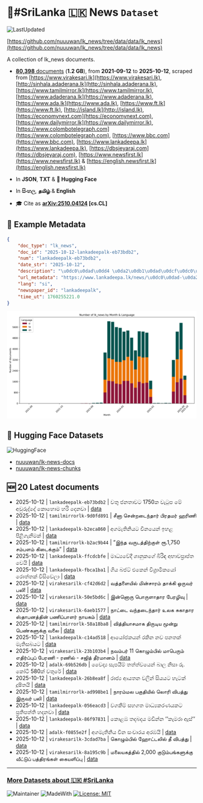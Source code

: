 # 📄#SriLanka 🇱🇰 News `Dataset`

![LastUpdated](https://img.shields.io/badge/last_updated-2025--10--12_13:46:16-green)

[https://github.com/nuuuwan/lk_news/tree/data/data/lk_news](https://github.com/nuuuwan/lk_news/tree/data/data/lk_news)

A collection of lk_news documents.

- [**80,398** documents](https://github.com/nuuuwan/lk_news/tree/data/data/lk_news) (**1.2 GB**), from **2021-09-12** to **2025-10-12**, scraped from [https://www.virakesari.lk](https://www.virakesari.lk), [http://sinhala.adaderana.lk](http://sinhala.adaderana.lk), [https://www.tamilmirror.lk](https://www.tamilmirror.lk), [https://www.adaderana.lk](https://www.adaderana.lk), [https://www.ada.lk](https://www.ada.lk), [https://www.ft.lk](https://www.ft.lk), [http://island.lk](http://island.lk), [https://economynext.com](https://economynext.com), [https://www.dailymirror.lk](https://www.dailymirror.lk), [https://www.colombotelegraph.com](https://www.colombotelegraph.com), [https://www.bbc.com](https://www.bbc.com), [https://www.lankadeepa.lk](https://www.lankadeepa.lk), [https://dbsjeyaraj.com](https://dbsjeyaraj.com), [https://www.newsfirst.lk](https://www.newsfirst.lk) & [https://english.newsfirst.lk](https://english.newsfirst.lk)

- In **JSON**, **TXT** & **🤗 Hugging Face**

- In **සිංහල**, **தமிழ்** & **English**

- 🎓 Cite as **[arXiv:2510.04124](https://arxiv.org/abs/2510.04124) [cs.CL]**

## 📝 Example Metadata

```json
{
    "doc_type": "lk_news",
    "doc_id": "2025-10-12-lankadeepalk-eb73bdb2",
    "num": "lankadeepalk-eb73bdb2",
    "date_str": "2025-10-12",
    "description": "\u0dc0\u0dad\u0dd4 \u0da2\u0db1\u0dad\u0dcf\u0dc0\u0da7 1750\u0d9a \u0dc0\u0dd0\u0da7\u0dd4\u0db4 \u0db8\u0dda \u0d85\u0dc0\u0dd4\u0dbb\u0dd4\u0daf\u0dca\u0daf\u0dda \u0d9a\u0ddc\u0dc4\u0ddc\u0db8 \u0dc4\u0dbb\u0dd2 \u0daf\u0dd9\u0db1\u0dc0\u0dcf",
    "url_metadata": "https://www.lankadeepa.lk/news/\u0dc0\u0dad-\u0da2\u0db1\u0dad\u0dc0\u0da7-1750\u0d9a-\u0dc0\u0da7\u0db4-\u0db8-\u0d85\u0dc0\u0dbb\u0daf\u0daf-\u0d9a\u0dc4\u0db8-\u0dc4\u0dbb-\u0daf\u0db1\u0dc0/101-681148",
    "lang": "si",
    "newspaper_id": "lankadeepalk",
    "time_ut": 1760255221.0
}
```

![Chart](https://raw.githubusercontent.com/nuuuwan/lk_news/refs/heads/data/data/lk_news/docs_by_month_and_lang.png)

## 🤗 Hugging Face Datasets

![HuggingFace](https://img.shields.io/badge/-HuggingFace-FDEE21?style=for-the-badge&logo=HuggingFace)

- [nuuuwan/lk-news-docs](https://huggingface.co/datasets/nuuuwan/lk-news-docs)
- [nuuuwan/lk-news-chunks](https://huggingface.co/datasets/nuuuwan/lk-news-chunks)

## 🆕 20 Latest documents

- 2025-10-12 | `lankadeepalk-eb73bdb2` | වතු ජනතාවට 1750ක වැටුප මේ අවුරුද්දේ කොහොම හරි දෙනවා | [data](https://github.com/nuuuwan/lk_news/tree/data/data/lk_news/2020s/2025/2025-10-12-lankadeepalk-eb73bdb2)
- 2025-10-12 | `tamilmirrorlk-9d0fd891` | சீனா சென்றடைந்தார் பி​ரதமர் ஹரிணி | [data](https://github.com/nuuuwan/lk_news/tree/data/data/lk_news/2020s/2025/2025-10-12-tamilmirrorlk-9d0fd891)
- 2025-10-12 | `lankadeepalk-b2eca860` | අගමැතිනියට චීනයෙන් ඉහළ පිළිගැනීමක් | [data](https://github.com/nuuuwan/lk_news/tree/data/data/lk_news/2020s/2025/2025-10-12-lankadeepalk-b2eca860)
- 2025-10-12 | `tamilmirrorlk-b2ac9b44` | ”இந்த வருடத்திற்குள் ரூ.1,750  சம்பளம் கிடைக்கும்” | [data](https://github.com/nuuuwan/lk_news/tree/data/data/lk_news/2020s/2025/2025-10-12-tamilmirrorlk-b2ac9b44)
- 2025-10-12 | `lankadeepalk-ffcdcbfe` | මාධ්‍යවේදී ශානුකගේ බිරිඳ අභාවප්‍රාප්ත වෙයි | [data](https://github.com/nuuuwan/lk_news/tree/data/data/lk_news/2020s/2025/2025-10-12-lankadeepalk-ffcdcbfe)
- 2025-10-12 | `lankadeepalk-fbca1ba1` | ගිය බජට් එකෙන්  විශ්‍රාමිකයෝ රොත්තක් විසිවෙලා | [data](https://github.com/nuuuwan/lk_news/tree/data/data/lk_news/2020s/2025/2025-10-12-lankadeepalk-fbca1ba1)
- 2025-10-12 | `virakesarilk-cf42d6d2` | வத்தளையில் மின்சாரம் தாக்கி ஒருவர் பலி! | [data](https://github.com/nuuuwan/lk_news/tree/data/data/lk_news/2020s/2025/2025-10-12-virakesarilk-cf42d6d2)
- 2025-10-12 | `virakesarilk-50e5bd6c` | இன்னொரு பொருளாதார பேரழிவு | [data](https://github.com/nuuuwan/lk_news/tree/data/data/lk_news/2020s/2025/2025-10-12-virakesarilk-50e5bd6c)
- 2025-10-12 | `virakesarilk-6aeb1577` | நாட்டை வந்தடைந்தார் உலக சுகாதார ஸ்தாபனத்தின் பணிப்பாளர் நாயகம் | [data](https://github.com/nuuuwan/lk_news/tree/data/data/lk_news/2020s/2025/2025-10-12-virakesarilk-6aeb1577)
- 2025-10-12 | `tamilmirrorlk-58a18ba8` | வித்தியாசமாக திருடிய  மூன்று பெண்களுக்கு வலை | [data](https://github.com/nuuuwan/lk_news/tree/data/data/lk_news/2020s/2025/2025-10-12-tamilmirrorlk-58a18ba8)
- 2025-10-12 | `lankadeepalk-c14ad518` | ආයෝජකයන් රකින නව පනතක් මැතිසබයට | [data](https://github.com/nuuuwan/lk_news/tree/data/data/lk_news/2020s/2025/2025-10-12-lankadeepalk-c14ad518)
- 2025-10-12 | `virakesarilk-23b103b4` | நவம்பர் 11 கொழும்பில் மாபெரும் எதிர்ப்புப் பேரணி    - ரணில் - சஜித் தீர்மானம் | [data](https://github.com/nuuuwan/lk_news/tree/data/data/lk_news/2020s/2025/2025-10-12-virakesarilk-23b103b4)
- 2025-10-12 | `adalk-69b526db` | වෛද්‍ය සැපයීම් තත්ත්වයෙන් බාල නිසා රු. කෝටි 580ක් වතුරේ | [data](https://github.com/nuuuwan/lk_news/tree/data/data/lk_news/2020s/2025/2025-10-12-adalk-69b526db)
- 2025-10-12 | `lankadeepalk-26b8ea8f` | රාජ්‍ය ආයතන වලින් සියයට හැටක්  දූෂිතයි | [data](https://github.com/nuuuwan/lk_news/tree/data/data/lk_news/2020s/2025/2025-10-12-lankadeepalk-26b8ea8f)
- 2025-10-12 | `tamilmirrorlk-ad998be1` | நாரம்மல பகுதியில் லொரி விபத்து இருவர் பலி | [data](https://github.com/nuuuwan/lk_news/tree/data/data/lk_news/2020s/2025/2025-10-12-tamilmirrorlk-ad998be1)
- 2025-10-12 | `lankadeepalk-056eacd3` | වගකීම් සහගත මාධ්‍යකරණයකට ප්‍රතිපත්ති හදනවා | [data](https://github.com/nuuuwan/lk_news/tree/data/data/lk_news/2020s/2025/2025-10-12-lankadeepalk-056eacd3)
- 2025-10-12 | `lankadeepalk-86f97831` | කොළඹ තදබදය මඩින්න ’’කැමරා ඇස්’’ | [data](https://github.com/nuuuwan/lk_news/tree/data/data/lk_news/2020s/2025/2025-10-12-lankadeepalk-86f97831)
- 2025-10-12 | `adalk-f0855e2f` | අගමැතිනිය චීන සංචාරය අරඹයි | [data](https://github.com/nuuuwan/lk_news/tree/data/data/lk_news/2020s/2025/2025-10-12-adalk-f0855e2f)
- 2025-10-12 | `virakesarilk-3cdad7ba` | கொழும்பில் ஹோட்டலில் தீ விபத்து | [data](https://github.com/nuuuwan/lk_news/tree/data/data/lk_news/2020s/2025/2025-10-12-virakesarilk-3cdad7ba)
- 2025-10-12 | `virakesarilk-8a195c9b` | மலையகத்தில் 2,000 குடும்பங்களுக்கு வீட்டுப் பத்திரங்கள் கையளிப்பு | [data](https://github.com/nuuuwan/lk_news/tree/data/data/lk_news/2020s/2025/2025-10-12-virakesarilk-8a195c9b)

---

### [More Datasets about 🇱🇰 #SriLanka](https://github.com/nuuuwan/lk_datasets)

![Maintainer](https://img.shields.io/badge/maintainer-nuuuwan-red)
![MadeWith](https://img.shields.io/badge/made_with-python-blue)
[![License: MIT](https://img.shields.io/badge/License-MIT-yellow.svg)](https://opensource.org/licenses/MIT)
